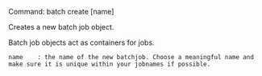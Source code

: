 Command:	batch create [name]

Creates a new batch job object. 

Batch job objects act as containers for jobs.

    name	: the name of the new batchjob. Choose a meaningful name and make sure it is unique within your jobnames if possible.

